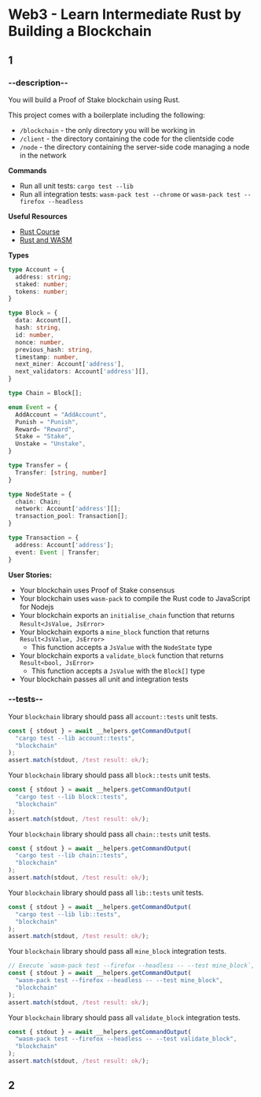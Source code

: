 # Web3 - Learn Intermediate Rust by Building a Blockchain

## 1

### --description--

You will build a Proof of Stake blockchain using Rust.

This project comes with a boilerplate including the following:

- `/blockchain` - the only directory you will be working in
- `/client` - the directory containing the code for the clientside code
- `/node` - the directory containing the server-side code managing a node in the network

**Commands**

- Run all unit tests: `cargo test --lib`
- Run all integration tests: `wasm-pack test --chrome` or `wasm-pack test --firefox --headless`

**Useful Resources**

- [Rust Course](https://www.freecodecamp.org/news/rust-in-replit/)
- [Rust and WASM](https://rustwasm.github.io/docs/book/)

**Types**

```typescript
type Account = {
  address: string;
  staked: number;
  tokens: number;
}

type Block = {
  data: Account[],
  hash: string,
  id: number,
  nonce: number,
  previous_hash: string,
  timestamp: number,
  next_miner: Account['address'],
  next_validators: Account['address'][],
}

type Chain = Block[];

enum Event = {
  AddAccount = "AddAccount",
  Punish = "Punish",
  Reward= "Reward",
  Stake = "Stake",
  Unstake = "Unstake",
}

type Transfer = {
  Transfer: [string, number]
}

type NodeState = {
  chain: Chain;
  network: Account['address'][];
  transaction_pool: Transaction[];
}

type Transaction = {
  address: Account['address'];
  event: Event | Transfer;
}
```

**User Stories:**

- Your blockchain uses Proof of Stake consensus
- Your blockchain uses `wasm-pack` to compile the Rust code to JavaScript for Nodejs
- Your blockchain exports an `initialise_chain` function that returns `Result<JsValue, JsError>`
- Your blockchain exports a `mine_block` function that returns `Result<JsValue, JsError>`
  - This function accepts a `JsValue` with the `NodeState` type
- Your blockchain exports a `validate_block` function that returns `Result<bool, JsError>`
  - This function accepts a `JsValue` with the `Block[]` type
- Your blockchain passes all unit and integration tests

### --tests--

Your `blockchain` library should pass all `account::tests` unit tests.

```js
const { stdout } = await __helpers.getCommandOutput(
  "cargo test --lib account::tests",
  "blockchain"
);
assert.match(stdout, /test result: ok/);
```

Your `blockchain` library should pass all `block::tests` unit tests.

```js
const { stdout } = await __helpers.getCommandOutput(
  "cargo test --lib block::tests",
  "blockchain"
);
assert.match(stdout, /test result: ok/);
```

Your `blockchain` library should pass all `chain::tests` unit tests.

```js
const { stdout } = await __helpers.getCommandOutput(
  "cargo test --lib chain::tests",
  "blockchain"
);
assert.match(stdout, /test result: ok/);
```

Your `blockchain` library should pass all `lib::tests` unit tests.

```js
const { stdout } = await __helpers.getCommandOutput(
  "cargo test --lib lib::tests",
  "blockchain"
);
assert.match(stdout, /test result: ok/);
```

Your `blockchain` library should pass all `mine_block` integration tests.

```js
// Execute `wasm-pack test --firefox --headless -- --test mine_block`, and pipe output to tests client
const { stdout } = await __helpers.getCommandOutput(
  "wasm-pack test --firefox --headless -- --test mine_block",
  "blockchain"
);
assert.match(stdout, /test result: ok/);
```

Your `blockchain` library should pass all `validate_block` integration tests.

```js
const { stdout } = await __helpers.getCommandOutput(
  "wasm-pack test --firefox --headless -- --test validate_block",
  "blockchain"
);
assert.match(stdout, /test result: ok/);
```

## 2
